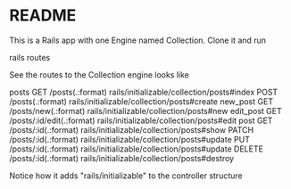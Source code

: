 # README

This is a Rails app with one Engine named Collection. Clone it and run

rails routes

See the routes to the Collection engine looks like

  posts GET    /posts(.:format)          rails/initializable/collection/posts#index
          POST   /posts(.:format)          rails/initializable/collection/posts#create
 new_post GET    /posts/new(.:format)      rails/initializable/collection/posts#new
edit_post GET    /posts/:id/edit(.:format) rails/initializable/collection/posts#edit
     post GET    /posts/:id(.:format)      rails/initializable/collection/posts#show
          PATCH  /posts/:id(.:format)      rails/initializable/collection/posts#update
          PUT    /posts/:id(.:format)      rails/initializable/collection/posts#update
          DELETE /posts/:id(.:format)      rails/initializable/collection/posts#destroy

Notice how it adds "rails/initializable" to the controller structure
